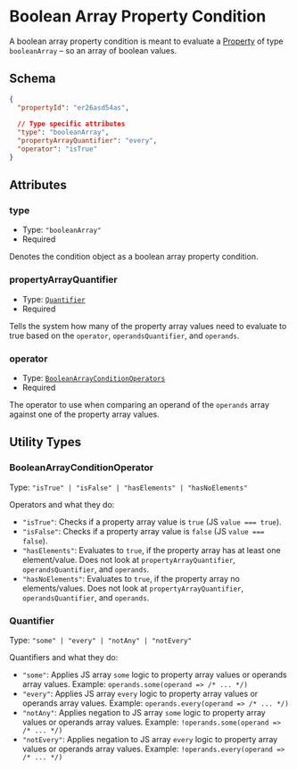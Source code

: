 # Boolean Array Property Condition

A boolean array property condition is meant to evaluate a [Property](../../property.md)
of type `booleanArray` – so an array of boolean values.

## Schema

```json
{
  "propertyId": "er26asd54as",
  
  // Type specific attributes
  "type": "booleanArray",
  "propertyArrayQuantifier": "every",
  "operator": "isTrue"
}
```

## Attributes

### type

- Type: `"booleanArray"`
- Required

Denotes the condition object as a boolean array property condition.

### propertyArrayQuantifier

- Type: [`Quantifier`](#quantifier)
- Required

Tells the system how many of the property array values need to evaluate to true based on
the `operator`, `operandsQuantifier`, and `operands`.

### operator

- Type: [`BooleanArrayConditionOperators`](#booleanarrayconditionoperator)
- Required

The operator to use when comparing an operand of the `operands` array against one of the property array values.

## Utility Types

### BooleanArrayConditionOperator

Type: `"isTrue" | "isFalse" | "hasElements" | "hasNoElements"`

Operators and what they do:
- `"isTrue"`: Checks if a property array value is `true` (JS `value === true`).
- `"isFalse"`: Checks if a property array value is `false` (JS `value === false`).
- `"hasElements"`: Evaluates to `true`, if the property array has at least one element/value. Does not look at `propertyArrayQuantifier`, `operandsQuantifier`, and `operands`.
- `"hasNoElements"`: Evaluates to `true`, if the property array no elements/values. Does not look at `propertyArrayQuantifier`, `operandsQuantifier`, and `operands`.

### Quantifier

Type: `"some" | "every" | "notAny" | "notEvery"`

Quantifiers and what they do:
- `"some"`: Applies JS array `some` logic to property array values or operands array values. Example: `operands.some(operand => /* ... */)`
- `"every"`: Applies JS array `every` logic to property array values or operands array values. Example: `operands.every(operand => /* ... */)`
- `"notAny"`: Applies negation to JS array `some` logic to property array values or operands array values. Example: `!operands.some(operand => /* ... */)`
- `"notEvery"`: Applies negation to JS array `every` logic to property array values or operands array values. Example: `!operands.every(operand => /* ... */)`



